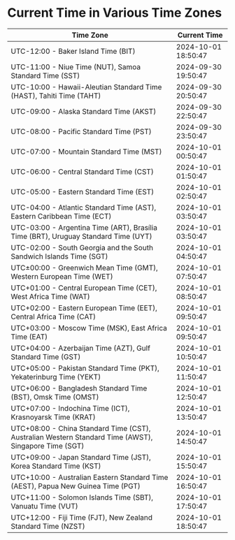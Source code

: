 # Current Time in Various Time Zones

| Time Zone | Current Time |
|-----------|--------------|
| UTC-12:00 - Baker Island Time (BIT) | 2024-10-01 18:50:47 |
| UTC-11:00 - Niue Time (NUT), Samoa Standard Time (SST) | 2024-09-30 19:50:47 |
| UTC-10:00 - Hawaii-Aleutian Standard Time (HAST), Tahiti Time (TAHT) | 2024-09-30 20:50:47 |
| UTC-09:00 - Alaska Standard Time (AKST) | 2024-09-30 22:50:47 |
| UTC-08:00 - Pacific Standard Time (PST) | 2024-09-30 23:50:47 |
| UTC-07:00 - Mountain Standard Time (MST) | 2024-10-01 00:50:47 |
| UTC-06:00 - Central Standard Time (CST) | 2024-10-01 01:50:47 |
| UTC-05:00 - Eastern Standard Time (EST) | 2024-10-01 02:50:47 |
| UTC-04:00 - Atlantic Standard Time (AST), Eastern Caribbean Time (ECT) | 2024-10-01 03:50:47 |
| UTC-03:00 - Argentina Time (ART), Brasília Time (BRT), Uruguay Standard Time (UYT) | 2024-10-01 03:50:47 |
| UTC-02:00 - South Georgia and the South Sandwich Islands Time (SGT) | 2024-10-01 04:50:47 |
| UTC±00:00 - Greenwich Mean Time (GMT), Western European Time (WET) | 2024-10-01 07:50:47 |
| UTC+01:00 - Central European Time (CET), West Africa Time (WAT) | 2024-10-01 08:50:47 |
| UTC+02:00 - Eastern European Time (EET), Central Africa Time (CAT) | 2024-10-01 09:50:47 |
| UTC+03:00 - Moscow Time (MSK), East Africa Time (EAT) | 2024-10-01 09:50:47 |
| UTC+04:00 - Azerbaijan Time (AZT), Gulf Standard Time (GST) | 2024-10-01 10:50:47 |
| UTC+05:00 - Pakistan Standard Time (PKT), Yekaterinburg Time (YEKT) | 2024-10-01 11:50:47 |
| UTC+06:00 - Bangladesh Standard Time (BST), Omsk Time (OMST) | 2024-10-01 12:50:47 |
| UTC+07:00 - Indochina Time (ICT), Krasnoyarsk Time (KRAT) | 2024-10-01 13:50:47 |
| UTC+08:00 - China Standard Time (CST), Australian Western Standard Time (AWST), Singapore Time (SGT) | 2024-10-01 14:50:47 |
| UTC+09:00 - Japan Standard Time (JST), Korea Standard Time (KST) | 2024-10-01 15:50:47 |
| UTC+10:00 - Australian Eastern Standard Time (AEST), Papua New Guinea Time (PGT) | 2024-10-01 16:50:47 |
| UTC+11:00 - Solomon Islands Time (SBT), Vanuatu Time (VUT) | 2024-10-01 17:50:47 |
| UTC+12:00 - Fiji Time (FJT), New Zealand Standard Time (NZST) | 2024-10-01 18:50:47 |
